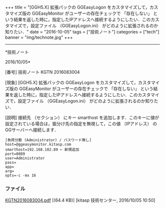 ﻿+++
title = "[GGH5.X] 拡張パックの GGEasyLogon をカスタマイズして，カスタマイズ版の GGEasyMonitor がユーザーの存在チェックで 「存在しない」 という結果を返した時に，指定したIPアドレスへ接続するようにしたい．このカスタマイズで，設定ファイル （GGEasyLogon.ini） がどのように拡張されるのか知りたい．"
date = "2016-10-05"
tags = ["技術ノート"]
categories = ["tech"]
banner = "img/technote.jpg"
+++

-----------------------------------------------------------------------------------------------------------------------------

*技術ノート

2016/10/05*


[番号]
技術ノート KGTN 2016083004

[現象]
[GGH5.X] 拡張パックの GGEasyLogon をカスタマイズして，カスタマイズ版の
GGEasyMonitor がユーザーの存在チェックで 「存在しない」
という結果を返した時に，指定したIPアドレスへ接続するようにしたい．このカスタマイズで，設定ファイル
（GGEasyLogon.ini） がどのように拡張されるのか知りたい．

[説明]
接続先 （セクション） にキー smarthost
を追加します．このキーに値が設定されている場合は，振分け先の指定を無視して，この値
（IPアドレス） のGGサーバーへ接続します．

    [負荷分散 (Administrator) / パスワード無し]
    host=@ggeasymonitor.kitasp.com
    smarthost=192.168.102.89 ← 新規追加
    port=8089
    user=Administrator
    pass=
    app=
    arg=
    opts=-c -mx 16


### ファイル

 
 


[KGTN2016083004.pdf](http://techreport.kitasp.net/attachments/download/3034/KGTN2016083004.pdf)
 [(64.4 KB)] [kitasp 技術センター, 2016/10/05
10:50]


 


 

